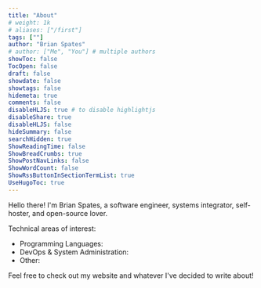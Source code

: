 ```yaml
---
title: "About"
# weight: 1k
# aliases: ["/first"]
tags: [""]
author: "Brian Spates"
# author: ["Me", "You"] # multiple authors
showToc: false
TocOpen: false
draft: false
showdate: false
showtags: false
hidemeta: true
comments: false
disableHLJS: true # to disable highlightjs
disableShare: true
disableHLJS: false
hideSummary: false
searchHidden: true
ShowReadingTime: false
ShowBreadCrumbs: true
ShowPostNavLinks: false
ShowWordCount: false
ShowRssButtonInSectionTermList: true
UseHugoToc: true
---
```

Hello there! I'm Brian Spates, a software engineer, systems integrator, self-hoster, and open-source lover. 

Technical areas of interest:
* Programming Languages: 
* DevOps & System Administration:
* Other: 

Feel free to check out my website and whatever I've decided to write about!
